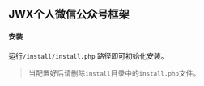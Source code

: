 ## JWX个人微信公众号框架

#### 安装

运行`/install/install.php` 路径即可初始化安装。

> 当配置好后请删除`install`目录中的`install.php`文件。